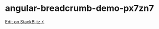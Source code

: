 # angular-breadcrumb-demo-px7zn7

[Edit on StackBlitz ⚡️](https://stackblitz.com/edit/angular-breadcrumb-demo-px7zn7)